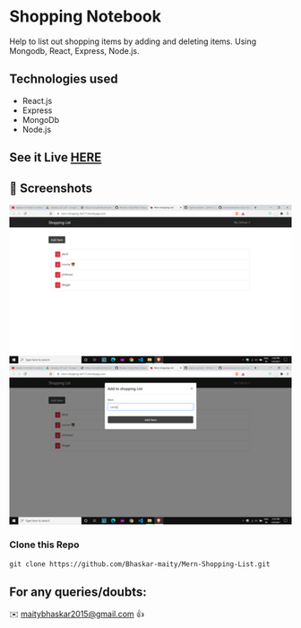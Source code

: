 # Shopping Notebook
Help to list out shopping items by adding and deleting items. Using Mongodb, React, Express, Node.js.


## Technologies used 
- React.js
- Express
- MongoDb
- Node.js

## See it Live [HERE](https://mern-shopping-list111.herokuapp.com/) 

## 📝 Screenshots
![](https://github.com/Bhaskar-maity/Mern-Shopping-List/blob/main/Screenshots/Shopping%20list%20SS1.png)
![](https://github.com/Bhaskar-maity/Mern-Shopping-List/blob/main/Screenshots/Shopping%20list%20SS2.png)


### Clone this Repo 
```
git clone https://github.com/Bhaskar-maity/Mern-Shopping-List.git
```
## For any queries/doubts:

:envelope: maitybhaskar2015@gmail.com :thumbsup:
